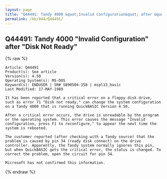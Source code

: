 ```yaml
---
layout: page
title: "Q44491: Tandy 4000 &quot;Invalid Configuration&quot; after &quot;Disk Not Ready&quot;"
permalink: /kb/044/Q44491/
---
```


## Q44491: Tandy 4000 &quot;Invalid Configuration&quot; after &quot;Disk Not Ready&quot;

{% raw %}

	Article: Q44491
	Product(s): See article
	Version(s): 4.50
	Operating System(s): MS-DOS
	Keyword(s): ENDUSER | SR# S890504-158 | mspl13_basic
	Last Modified: 17-MAY-1989
	
	It has been reported that a critical error on a floppy disk drive,
	such as error 71 "Disk not ready," can change the system configuration
	on a Tandy 4000 that is running QuickBASIC Version 4.50.
	
	After a critical error occurs, the drive is unreadable by the program
	or the operating system. This error causes the message "Invalid
	configuration, press F1 to reconfigure," to appear the next time the
	system is rebooted.
	
	The customer reported (after checking with a Tandy source) that the
	problem is caused by pin 34 (ready disk connect) on the drive
	controller. Apparently, the Tandy system normally ignores this pin,
	but when QuickBASIC gets the critical error, the status is changed. To
	correct the problem, open the circuit for pin 34.
	
	Microsoft has not confirmed this information.

{% endraw %}

